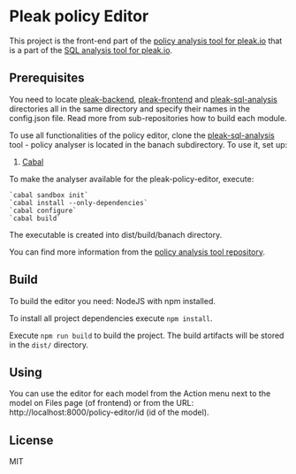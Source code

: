 # Pleak policy Editor

This project is the front-end part of the [policy analysis tool for pleak.io](https://github.com/pleak-tools/pleak-sql-analysis/tree/master/banach) that is a part of the [SQL analysis tool for pleak.io](https://github.com/pleak-tools/pleak-sql-analysis).

## Prerequisites

You need to locate [pleak-backend](https://github.com/pleak-tools/pleak-backend), [pleak-frontend](https://github.com/pleak-tools/pleak-frontend) and [pleak-sql-analysis](https://github.com/pleak-tools/pleak-sql-analysis) directories all in the same directory and specify their names in the config.json file.
Read more from sub-repositories how to build each module.

To use all functionalities of the policy editor, clone the [pleak-sql-analysis](https://github.com/pleak-tools/pleak-sql-analysis) tool - policy analyser is located in the banach subdirectory. To use it, set up:

1) [Cabal](https://www.haskell.org/cabal/)

To make the analyser available for the pleak-policy-editor, execute:

    `cabal sandbox init`
    `cabal install --only-dependencies`
    `cabal configure`
    `cabal build`

The executable is created into dist/build/banach directory.

You can find more information from the [policy analysis tool repository](https://github.com/pleak-tools/pleak-sql-analysis/tree/master/banach).

## Build

To build the editor you need: NodeJS with npm installed.

To install all project dependencies execute `npm install`.

Execute `npm run build` to build the project. The build artifacts will be stored in the `dist/` directory.

## Using

You can use the editor for each model from the Action menu next to the model on Files page (of frontend) or from the URL: http://localhost:8000/policy-editor/id (id of the model).

## License

MIT